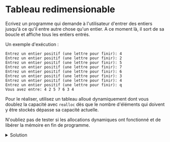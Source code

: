 # Tableau redimensionable

Ecrivez un programme qui demande à l'utilisateur d'entrer des entiers jusqu'à ce qu'il entre autre chose qu'un entier. A ce moment là, il sort de sa boucle et affiche tous les entiers entrés. 

Un exemple d'exécution : 

~~~
Entrez un entier positif (une lettre pour finir): 4
Entrez un entier positif (une lettre pour finir): 2
Entrez un entier positif (une lettre pour finir): 5
Entrez un entier positif (une lettre pour finir): 7
Entrez un entier positif (une lettre pour finir): 6
Entrez un entier positif (une lettre pour finir): 3
Entrez un entier positif (une lettre pour finir): 4
Entrez un entier positif (une lettre pour finir): q
Vous avez entre: 4 2 5 7 6 3 4 
~~~

Pour le réaliser, utilisez un tableau alloué dynamiquement dont vous 
doublez la capacité avec `realloc` dès que le nombre d'éléments qui
doivent y être stockés dépasse sa capacité actuelle. 

N'oubliez pas de tester si les allocations dynamiques ont fonctionné et
de libérer la mémoire en fin de programme. 


<details>
<summary>Solution</summary>

~~~cpp
#include <stdio.h>
#include <stdlib.h>
#include <stdbool.h>

int main() {
    size_t n = 0;      // nombre d'elements
    size_t cap = 1;    // capacite du tableau
    int *old_tab, *tab;

    tab = (int *)malloc(sizeof(int));
    if (tab == NULL) {
        printf("Erreur d'allocation de memoire\n");
        return 1;
    }

    while (true) {
        printf("Entrez un entier positif (une lettre pour finir): ");
        int i;
        if (scanf("%d", &i) != 1) {
            // L'utilisateur n'a pas entré un entier. 
            // Nettoyer le buffer d'entrée et sortir de la boucle
            while (getchar() != '\n')
                ;
            break;
        }
        if (n == cap) {
            // Le tableau est plein, redimensionner
            old_tab = tab;
            tab = realloc(old_tab, cap * 2 * sizeof(int));
            if (tab == NULL) {
                // Mémoire pleine. On conserve l'ancien tableau 
                // et on sort de la boucle
                printf("Mémoire pleine !\n");
                tab = old_tab;
                break;
            } else {
                // Redimensionnement réussi
                cap *= 2;
            }
        }
        tab[n++] = i;
    }

    printf("Vous avez entre: ");
    for (int i = 0; i < n; i++) {
        printf("%d ", tab[i]);
    }
    printf("\n");

    free(tab);
}
~~~

</details>
